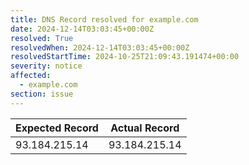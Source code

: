 ```yaml
---
title: DNS Record resolved for example.com
date: 2024-12-14T03:03:45+00:00Z
resolved: True
resolvedWhen: 2024-12-14T03:03:45+00:00Z
resolvedStartTime: 2024-10-25T21:09:43.191474+00:00
severity: notice
affected:
  - example.com
section: issue
---
```


| Expected Record  | Actual Record  |
|------------------|----------------|
| 93.184.215.14 | 93.184.215.14 |
